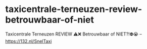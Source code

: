 # taxicentrale-terneuzen-review-betrouwbaar-of-niet
Taxicentrale Terneuzen REVIEW ⚠️❌ Betrouwbaar of NIET?!⛔️😭 – https://132.nl/SnelTaxi
